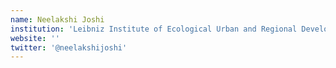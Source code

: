 ```yaml
---
name: Neelakshi Joshi
institution: 'Leibniz Institute of Ecological Urban and Regional Development, Dresden '
website: ''
twitter: '@neelakshijoshi'
---
```


